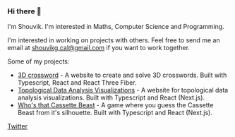 

### Hi there 👋
I'm Shouvik. I'm interested in Maths, Computer Science and Programming.

I'm interested in working on projects with others. Feel free to send me an email at shouvikg.cal@gmail.com if you want to work together.

Some of my projects:
- [3D crossword](https://github.com/ShouvikGhosh2048/3d-crossword) - A website to create and solve 3D crosswords. Built with Typescript, React and React Three Fiber.
- [Topological Data Analysis Visualizations](https://github.com/ShouvikGhosh2048/topological-data-analysis-visualizations) - A website for topological data analysis visualizations. Built with Typescript and React (Next.js).
- [Who's that Cassette Beast](https://github.com/ShouvikGhosh2048/whos-that-cassette-beast) - A game where you guess the Cassette Beast from it's silhouette. Built with Typescript and React (Next.js).

[Twitter](https://twitter.com/sghosh2048)
